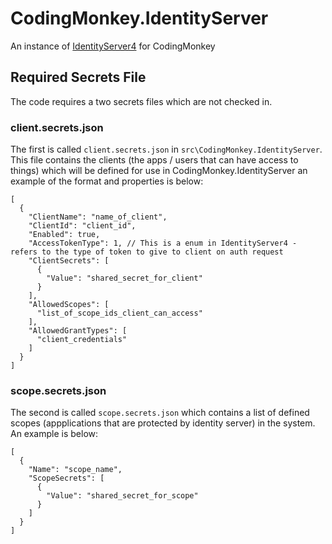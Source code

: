 # CodingMonkey.IdentityServer
An instance of [IdentityServer4](https://github.com/IdentityServer/IdentityServer4) for CodingMonkey

## Required Secrets File

The code requires a two secrets files which are not checked in.

### client.secrets.json

The first is called ```client.secrets.json``` in ```src\CodingMonkey.IdentityServer```. This file contains the clients (the apps / users that can have access to things) which will be defined for use in CodingMonkey.IdentityServer an example of the format and properties is below:

```
[
  {
    "ClientName": "name_of_client",
    "ClientId": "client_id",
    "Enabled": true,
    "AccessTokenType": 1, // This is a enum in IdentityServer4 - refers to the type of token to give to client on auth request
    "ClientSecrets": [
      {
        "Value": "shared_secret_for_client"
      }
    ],
    "AllowedScopes": [
      "list_of_scope_ids_client_can_access"
    ],
    "AllowedGrantTypes": [
      "client_credentials"
    ]
  }
]
```

### scope.secrets.json

The second is called ```scope.secrets.json``` which contains a list of defined scopes (appplications that are protected by identity server) in the system. An example is below:

```
[
  {
    "Name": "scope_name",
    "ScopeSecrets": [
      {
        "Value": "shared_secret_for_scope"
      }
    ]
  }
]
```
